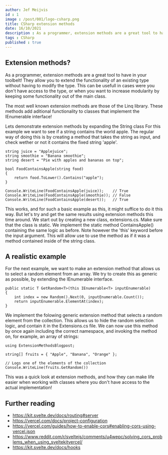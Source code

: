 ```yaml
---
author: Jef Meijvis
id : 1
image : /post/001/logo-csharp.png
title: CSharp extension methods
date: 16/10/2021
description : As a programmer, extension methods are a great tool to have in your toolbelt! They allow you to extend the functionality of an existing type without having to modify the type.
tags : CSharp
published : true
---
```


## Extension methods?

As a programmer, extension methods are a great tool to have in your toolbelt! They allow you to extend the functionality of an existing type without having to modify the type. This can be usefull in cases were you don't have access to the type, or when you want to increase modularity by keeping some functionality out of the main class.

The most well known extension methods are those of the Linq library. These methods add aditional functionality to classes that implement the IEnumerable interface!

Lets demonstrate extension methods by expanding the String class For this example we want to see if a string contains the world apple. The regular way of doing this is by creating a method that takes the string as input, and check wether or not it contains the fixed string 'apple'.

    string juice = "Applejuice";
    string smoothie = "Banana smoothie";
    string desert = "Pie with apples and bananas on top";

    bool FoodContainsApple(string food)
    {
        return food.ToLower().Contains("apple");
    }

    Console.WriteLine(FoodContainsApple(juice));    // True
    Console.WriteLine(FoodContainsApple(smoothie)); // False
    Console.WriteLine(FoodContainsApple(desert));   // True

This works, and for such a basic example as this, it might suffice to do it this way. But let's try and get the same results using extension methods this time around. We start out by creating a new class, extensions.cs. Make sure that the class is static. We implement the static method ContainsApple() containing the same logic as before. Note however the 'this' keyword before the input argument. This will allow use to use the method as if it was a method contained inside of the string class.

## A realistic example
For the next example, we want to make an extension method that allows us to select a random element from an array. We try to create this as generic as possible, by extending the IEnumerable interface.


    public static T GetRandom<T>(this IEnumerable<T> inputEnumerable)
    {
        int index = new Random().Next(0, inputEnumerable.Count());
        return inputEnumerable.ElementAt(index);
    }

We implement the folowing generic extension method that selects a random element from the collection. This allows us to hide the random selection logic, and contain it in the Extensions.cs file. We can now use this method by once again including the correct namespace, and invoking the method on, for example, an array of strings:

    using ExtensionMethodsBlogpost;

    string[] fruits = { "Apple", "Banana", "Orange" };

    // Logs one of the elements of the collection
    Console.WriteLine(fruits.GetRandom())

This was a quick look at extension methods, and how they can make life easier when working with classes where you don't have access to the actual implementation!
 
## Further reading
- https://kit.svelte.dev/docs/routing#server
- https://vercel.com/docs/project-configuration
- https://vercel.com/guides/how-to-enable-cors#enabling-cors-using-vercel.json
- https://www.reddit.com/r/sveltejs/comments/u4wepc/solving_cors_problems_when_using_sveltekitvercel/
- https://kit.svelte.dev/docs/hooks
